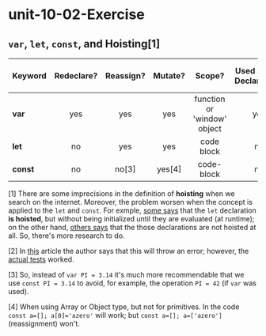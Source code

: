 # unit-10-02-Exercise



## `var`, `let`, `const`, and Hoisting[1]

| Keyword | Redeclare? | Reassign? | Mutate? | Scope? | Used Before Declaration? | Declared with No Assignment? | Used before Assignment? |
| --- | :---: | :---: | :---: | :---: | :---: | :---: | :---: |
| **var** | yes | yes | yes | function or 'window' object | yes | yes | yes |
| **let**  | no  | yes  | yes  | code block  | no  | yes  | yes[2]  | yes  |
| **const**   | no  | no[3]  | yes[4]  | code-block  | no  | no  | no  |

[1] There are some imprecisions in the definition of **hoisting** when we search on the internet. Moreover, the problem worsen when the concept is applied to the `let` and `const`. For exmple, [some says](https://medium.com/javascript-in-plain-english/how-hoisting-works-with-let-and-const-in-javascript-725616df7085) that the `let` declaration **is hoisted**, but without being initialized until they are evaluated (at runtime); on the other hand, [others says](https://www.w3schools.com/js/js_hoisting.asp) that the those declarations are not hoisted at all. So, there's more research to do.

[2] In [this](https://levelup.gitconnected.com/how-does-hoisting-work-in-javascript-es6-b0e06727e071) article the author says that this will throw an error; however, the [actual tests](https://medium.com/@almircampos/thank-your-for-the-explanation-jasmine-fc71e2b8f87f) worked.

[3] So, instead of `var PI = 3.14` it's much more recommendable that we use `const PI = 3.14` to avoid, for example, the operation `PI = 42` (if `var` was used).

[4] When using Array or Object type, but not for primitives. In the code `const a=[]; a[0]='azero'` will work; but `const a=[]; a=['azero']` (reassignment) won't.
